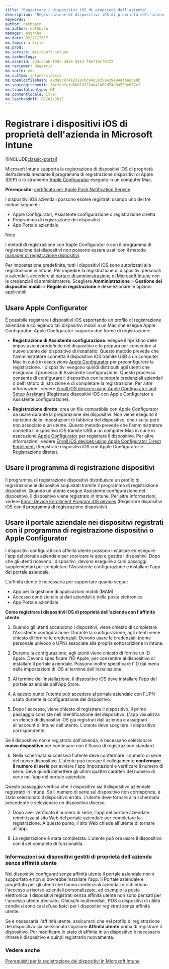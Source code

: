 ```yaml
---
title: "Registrare i dispositivi iOS di proprietà dell'azienda"
description: "Registrazione di dispositivi iOS di proprietà dell'azienda usando il programma di registrazione dispositivi di Apple o Apple Configurator"
keywords: 
author: nathbarn
ms.author: nathbarn
manager: angrobe
ms.date: 02/21/2017
ms.topic: article
ms.prod: 
ms.service: microsoft-intune
ms.technology: 
ms.assetid: 2d3ca4ab-f20c-4d56-9413-f8ef19cf0722
ms.reviewer: dagerrit
ms.suite: ems
ms.custom: intune-classic
ms.openlocfilehash: 42da9c874183287bc9485035ae39e94efbaa3e8b
ms.sourcegitcommit: 34cfebfc1d8b81032f4d41869d74dda559e677e2
ms.translationtype: HT
ms.contentlocale: it-IT
ms.lasthandoff: 07/01/2017
---
```

# <a name="enroll-corporate-owned-ios-devices-in-microsoft-intune"></a>Registrare i dispositivi iOS di proprietà dell'azienda in Microsoft Intune

[!INCLUDE[classic-portal](../includes/classic-portal.md)]

Microsoft Intune supporta la registrazione di dispositivi iOS di proprietà dell'azienda mediante il programma di registrazione dispositivi di Apple (DEP) o lo strumento [Apple Configurator](https://go.microsoft.com/fwlink/?LinkId=518017) eseguito in un computer Mac.

**Prerequisito:** [certificato per Apple Push Notification Service](set-up-ios-and-mac-management-with-microsoft-intune.md)

I dispositivi iOS aziendali possono essere registrati usando uno dei tre metodi seguenti:

- Apple Configurator, Assistente configurazione o registrazione diretta
- Programma di registrazione dei dispositivi
- App Portale aziendale

>[!NOTE]
>I metodi di registrazione con Apple Configurator e con il programma di registrazione dei dispositivi non possono essere usati con il metodo [manager di registrazione dispositivi](enroll-corporate-owned-devices-with-the-device-enrollment-manager-in-microsoft-intune.md).

Per impostazione predefinita, tutti i dispositivi iOS sono autorizzati alla registrazione in Intune. Per impedire la registrazione di dispositivi personali o aziendali, accedere al [portale di amministrazione di Microsoft Intune](https://manage.microsoft.com) con le credenziali di amministratore. Scegliere **Amministrazione** > **Gestione dei dispositivi mobili** > **Regole di registrazione** e deselezionare le opzioni applicabili.

## <a name="use-apple-configurator"></a>Usare Apple Configurator

È possibile registrare i dispositivi iOS esportando un profilo di registrazione aziendale e collegando tali dispositivi mobili a un Mac che esegue Apple Configurator. Apple Configurator supporta due forme di registrazione:

- **Registrazione di Assistente configurazione**: esegue il ripristino delle impostazioni predefinite del dispositivo e lo prepara per consentire al nuovo utente del dispositivo di installarlo. Questo metodo prevede che l'amministratore connetta il dispositivo iOS tramite USB a un computer Mac in cui è in esecuzione [Apple Configurator](https://go.microsoft.com/fwlink/?LinkId=518017) per preconfigurare la registrazione. I dispositivi vengono quindi distribuiti agli utenti che eseguono il processo di Assistente configurazione. Questo processo consente di configurare il dispositivo con le proprie credenziali aziendali o dell'istituto di istruzione e di completare la registrazione. Per altre informazioni, vedere [Enroll iOS devices using Apple Configurator and Setup Assistant](ios-setup-assistant-enrollment-in-microsoft-intune.md) (Registrare dispositivi iOS con Apple Configurator e Assistente configurazione).

- **Registrazione diretta**: crea un file compatibile con Apple Configurator da usare durante la preparazione dei dispositivi. Non viene eseguito il ripristino delle impostazioni di fabbrica del dispositivo, che risulta però non associato a un utente. Questo metodo prevede che l'amministratore connetta il dispositivo iOS tramite USB a un computer Mac in cui è in esecuzione [Apple Configurator](https://go.microsoft.com/fwlink/?LinkId=518017) per registrare il dispositivo. Per altre informazioni, vedere [Enroll iOS devices using Apple Configurator Direct Enrollment](ios-direct-enrollment-in-microsoft-intune.md) (Registrare dispositivi iOS con Apple Configurator e Registrazione diretta).

## <a name="use-the-device-enrollment-program-dep"></a>Usare il programma di registrazione dispositivi
Il programma di registrazione dispositivi distribuisce un profilo di registrazione ai dispositivi acquistati tramite il programma di registrazione dispositivi. Quando un utente esegue Assistente configurazione nel dispositivo, il dispositivo viene registrato in Intune. Per altre informazioni, vedere [Enroll Device Enrollment Program iOS devices](ios-device-enrollment-program-in-microsoft-intune.md) (Registrare dispositivi iOS con il programma di registrazione dispositivi).

## <a name="use-the-company-portal-on-dep-enrolled-or-apple-configurator-enrolled-devices"></a>Usare il portale aziendale nei dispositivi registrati con il programma di registrazione dispositivi o Apple Configurator

I dispositivi configurati con affinità utente possono installare ed eseguire l'app del portale aziendale per scaricare le app e gestire i dispositivi. Dopo che gli utenti ricevono i dispositivi, devono eseguire alcuni passaggi supplementari per completare l'Assistente configurazione e installare l'app del portale aziendale.

L'affinità utente è necessaria per supportare quanto segue:
  - App per la gestione di applicazioni mobili (MAM)
  - Accesso condizionale ai dati aziendali e della posta elettronica
  - App Portale aziendale

**Come registrare i dispositivi iOS di proprietà dell'azienda con l'affinità utente**
1. Quando gli utenti accendono i dispositivi, viene chiesto di completare l'Assistente configurazione. Durante la configurazione, agli utenti viene chiesto di fornire le credenziali. Devono usare le credenziali (nome personale univoco o UPN) associate alla propria sottoscrizione in Intune.

2. Durante la configurazione, agli utenti viene chiesto di fornire un ID Apple. Devono specificare l'ID Apple, per consentire al dispositivo di installare il portale aziendale. Possono inoltre specificare l'ID dal menu delle impostazioni di iOS al termine dell'installazione.

3. Al termine dell'installazione, il dispositivo iOS deve installare l'app del portale aziendale dall'App Store.

4. A questo punto l'utente può accedere al portale aziendale con l'UPN usato durante la configurazione del dispositivo.

5. Dopo l'accesso, viene chiesto di registrare il dispositivo. Il primo passaggio consiste nell'identificazione del dispositivo. L'app visualizza un elenco di dispositivi iOS già registrati dall'azienda e assegnati all'account di Intune dell'utente. L'utente deve scegliere il dispositivo corrispondente.

  Se il dispositivo non è registrato dall'azienda, è necessario selezionare **nuovo dispositivo** per continuare con il flusso di registrazione standard.

6. Nella schermata successiva l'utente deve confermare il numero di serie del nuovo dispositivo. L'utente può toccare il collegamento **confermare il numero di serie** per avviare l'app Impostazioni e verificare il numero di serie. Deve quindi immettere gli ultimi quattro caratteri del numero di serie nell'app del portale aziendale.

  Questo passaggio verifica che il dispositivo sia il dispositivo aziendale registrato in Intune. Se il numero di serie sul dispositivo non corrisponde, è stato selezionato il dispositivo errato. L'utente deve tornare alla schermata precedente e selezionare un dispositivo diverso.

7. Dopo aver verificato il numero di serie, l'app del portale aziendale reindirizza al sito Web del portale aziendale per completare la registrazione. A questo punto, il sito Web chiede all'utente di tornare all'app.

8. La registrazione è stata completata. L'utente può ora usare il dispositivo con il set completo di funzionalità.

### <a name="about-corporate-owned-managed-devices-with-no-user-affinity"></a>Informazioni sui dispositivi gestiti di proprietà dell'azienda senza affinità utente

Nei dispositivi configurati senza affinità utente il portale aziendale non è supportato e non si dovrebbe installare l'app. Il Portale aziendale è progettato per gli utenti che hanno credenziali aziendali e richiedono l'accesso a risorse aziendali personalizzate, ad esempio la posta elettronica. I dispositivi registrati senza affinità utente non sono pensati per l'accesso utente dedicato. Chioschi multimediali, POS o dispositivi di utilità condivisi sono casi d'uso tipici per i dispositivi registrati senza affinità utente.

Se è necessaria l'affinità utente, assicurarsi che nel profilo di registrazione del dispositivo sia selezionata l'opzione **Affinità utente** prima di registrare il dispositivo. Per modificare lo stato di affinità in un dispositivo è necessario ritirare il dispositivo e quindi registrarlo nuovamente.



### <a name="see-also"></a>Vedere anche
[Prerequisiti per la registrazione dei dispositivi in Microsoft Intune](prerequisites-for-enrollment.md)
